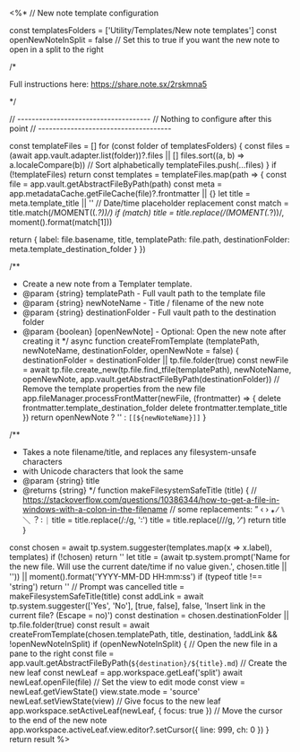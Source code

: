<%*
// New note template configuration

const templatesFolders = ['Utility/Templates/New note templates']
const openNewNoteInSplit = false // Set this to true if you want the new note to open in a split to the right

/*

Full instructions here: https://share.note.sx/2rskmna5

*/



// -------------------------------------
// Nothing to configure after this point
// -------------------------------------

const templateFiles = []
for (const folder of templatesFolders) {
  const files = (await app.vault.adapter.list(folder))?.files || []
  files.sort((a, b) => a.localeCompare(b)) // Sort alphabetically
  templateFiles.push(...files)
}
if (!templateFiles) return
const templates = templateFiles.map(path => {
  const file = app.vault.getAbstractFileByPath(path)
  const meta = app.metadataCache.getFileCache(file)?.frontmatter || {}
  let title = meta.template_title || ''
  // Date/time placeholder replacement
  const match = title.match(/MOMENT\((.*?)\)/)
  if (match) title = title.replace(/(MOMENT\(.*?\))/, moment().format(match[1]))

  return {
    label: file.basename,
    title,
    templatePath: file.path,
    destinationFolder: meta.template_destination_folder
  }
})

/**
 * Create a new note from a Templater template.
 * @param {string} templatePath - Full vault path to the template file
 * @param {string} newNoteName - Title / filename of the new note
 * @param {string} destinationFolder - Full vault path to the destination folder
 * @param {boolean} [openNewNote] - Optional: Open the new note after creating it
 */
async function createFromTemplate (templatePath, newNoteName, destinationFolder, openNewNote = false) {
  destinationFolder = destinationFolder || tp.file.folder(true)
  const newFile = await tp.file.create_new(tp.file.find_tfile(templatePath), newNoteName, openNewNote, app.vault.getAbstractFileByPath(destinationFolder))
  // Remove the template properties from the new file
  app.fileManager.processFrontMatter(newFile, (frontmatter) => {
    delete frontmatter.template_destination_folder
    delete frontmatter.template_title
  })
  return openNewNote ? '' : `[[${newNoteName}]]`
}

/**
   * Takes a note filename/title, and replaces any filesystem-unsafe characters
   * with Unicode characters that look the same
   * @param {string} title 
   * @returns {string}
   */
function makeFilesystemSafeTitle (title) {
  // https://stackoverflow.com/questions/10386344/how-to-get-a-file-in-windows-with-a-colon-in-the-filename
  // some replacements: ” ‹ › ⁎ ∕ ⑊ ＼︖ ꞉ ⏐
  title = title.replace(/:/g, '꞉')
  title = title.replace(/\//g, '∕')
  return title
}

const chosen = await tp.system.suggester(templates.map(x => x.label), templates)
if (!chosen) return ''
let title = (await tp.system.prompt('Name for the new file. Will use the current date/time if no value given.', chosen.title || '')) || moment().format('YYYY-MM-DD HH꞉mm꞉ss')
if (typeof title !== 'string') return '' // Prompt was cancelled
title = makeFilesystemSafeTitle(title)
const addLink = await tp.system.suggester(['Yes', 'No'], [true, false], false, 'Insert link in the current file? (Escape = no)')
const destination = chosen.destinationFolder || tp.file.folder(true)
const result = await createFromTemplate(chosen.templatePath, title, destination, !addLink && !openNewNoteInSplit)
if (openNewNoteInSplit) {
  // Open the new file in a pane to the right
  const file = app.vault.getAbstractFileByPath(`${destination}/${title}.md`)
  // Create the new leaf
  const newLeaf = app.workspace.getLeaf('split')
  await newLeaf.openFile(file)
  // Set the view to edit mode
  const view = newLeaf.getViewState()
  view.state.mode = 'source'
  newLeaf.setViewState(view)
  // Give focus to the new leaf
  app.workspace.setActiveLeaf(newLeaf, { focus: true })
  // Move the cursor to the end of the new note
  app.workspace.activeLeaf.view.editor?.setCursor({ line: 999, ch: 0 })
}
return result
%>
